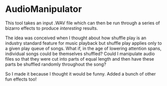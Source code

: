 # AudioManipulator
This tool takes an input .WAV file which can then be run through a series of bizarro effects to produce *interesting* results.

The idea was conceived when I thought about how shuffle play is an industry standard feature for music playback but shuffle play applies only to a given play queue of songs. 
What if, in the age of lowering attention spans, individual songs could be themselves shuffled? Could I manipulate audio files so that they were cut into parts of equal length and then have these parts be shuffled randomly throughout the song?

So I made it because I thought it would be funny. Added a bunch of other fun effects too!
